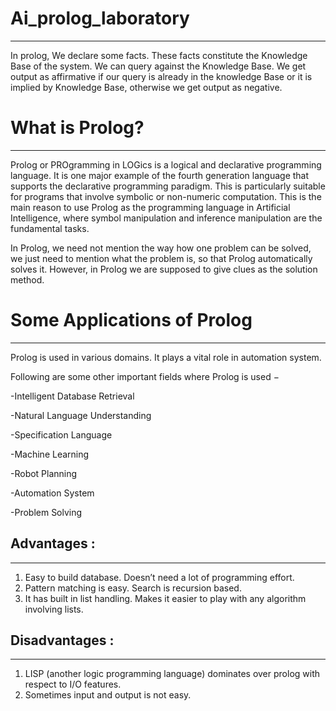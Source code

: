 # Ai_prolog_laboratory
----------------------
In prolog, We declare some facts. These facts constitute the Knowledge Base of the system. We can query against the Knowledge Base. We get output as affirmative if our query is already in the knowledge Base or it is implied by Knowledge Base, otherwise we get output as negative. 

# What is Prolog? 
-----------------
Prolog or PROgramming in LOGics is a logical and declarative programming language. It is one major example of the fourth generation language that supports the declarative programming paradigm. This is particularly suitable for programs that involve symbolic or non-numeric computation. This is the main reason to use Prolog as the programming language in Artificial Intelligence, where symbol manipulation and inference manipulation are the fundamental tasks.

In Prolog, we need not mention the way how one problem can be solved, we just need to mention what the problem is, so that Prolog automatically solves it. However, in Prolog we are supposed to give clues as the solution method.

# Some Applications of Prolog
-----------------------------
Prolog is used in various domains. It plays a vital role in automation system. 

Following are some other important fields where Prolog is used −

-Intelligent Database Retrieval

-Natural Language Understanding

-Specification Language

-Machine Learning

-Robot Planning

-Automation System

-Problem Solving

## Advantages :
---------------
1. Easy to build database. Doesn’t need a lot of programming effort.
2. Pattern matching is easy. Search is recursion based.
3. It has built in list handling. Makes it easier to play with any algorithm involving lists.

## Disadvantages :
------------------
1. LISP (another logic programming language) dominates over prolog with respect to I/O features.
2. Sometimes input and output is not easy.
